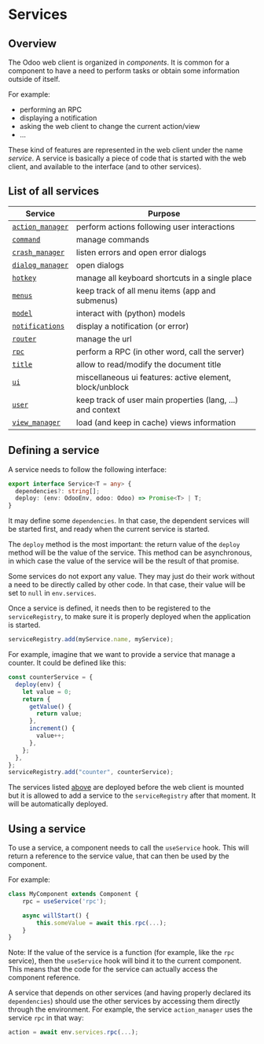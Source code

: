 # Services

## Overview

The Odoo web client is organized in _components_. It is common for a component
to have a need to perform tasks or obtain some information outside of itself.

For example:

- performing an RPC
- displaying a notification
- asking the web client to change the current action/view
- ...

These kind of features are represented in the web client under the name _service_.
A service is basically a piece of code that is started with the web client, and
available to the interface (and to other services).

## List of all services

| Service                                     | Purpose                                                    |
| ------------------------------------------- | ---------------------------------------------------------- |
| [`action_manager`](action_manager.md)       | perform actions following user interactions                |
| [`command`](../commands/command_service.md) | manage commands                                            |
| [`crash_manager`](crash_manager.md)         | listen errors and open error dialogs                       |
| [`dialog_manager`](dialog_manager.md)       | open dialogs                                               |
| [`hotkey`](hotkey.md)                       | manage all keyboard shortcuts in a single place            |
| [`menus`](menus.md)                         | keep track of all menu items (app and submenus)            |
| [`model`](model.md)                         | interact with (python) models                              |
| [`notifications`](notifications.md)         | display a notification (or error)                          |
| [`router`](router.md)                       | manage the url                                             |
| [`rpc`](rpc.md)                             | perform a RPC (in other word, call the server)             |
| [`title`](title.md)                         | allow to read/modify the document title                    |
| [`ui`](ui.md)                               | miscellaneous ui features: active element, block/unblock   |
| [`user`](user.md)                           | keep track of user main properties (lang, ...) and context |
| [`view_manager`](view_manager.md)           | load (and keep in cache) views information                 |

## Defining a service

A service needs to follow the following interface:

```ts
export interface Service<T = any> {
  dependencies?: string[];
  deploy: (env: OdooEnv, odoo: Odoo) => Promise<T> | T;
}
```

It may define some `dependencies`. In that case, the dependent services will be
started first, and ready when the current service is started.

The `deploy` method is the most important: the return value of the `deploy`
method will be the value of the service. This method can be asynchronous,
in which case the value of the service will be the result of that promise.

Some services do not export any value. They may just do their work without a
need to be directly called by other code. In that case, their value will be
set to `null` in `env.services`.

Once a service is defined, it needs then to be registered to the `serviceRegistry`,
to make sure it is properly deployed when the application is started.

```ts
serviceRegistry.add(myService.name, myService);
```

For example, imagine that we want to provide a service that manage a counter.
It could be defined like this:

```js
const counterService = {
  deploy(env) {
    let value = 0;
    return {
      getValue() {
        return value;
      },
      increment() {
        value++;
      },
    };
  },
};
serviceRegistry.add("counter", counterService);
```

The services listed [above](./#list-of-all-services) are deployed before the web client is mounted but it
is allowed to add a service to the `serviceRegistry` after that moment. It will be automatically deployed.

## Using a service

To use a service, a component needs to call the `useService` hook. This will
return a reference to the service value, that can then be used by the component.

For example:

```js
class MyComponent extends Component {
    rpc = useService('rpc');

    async willStart() {
        this.someValue = await this.rpc(...);
    }
}
```

Note: If the value of the service is a function (for example, like the `rpc`
service), then the `useService` hook will bind it to the current component. This
means that the code for the service can actually access the component reference.

A service that depends on other services (and having properly declared its `dependencies`)
should use the other services by accessing them directly through the environment.
For example, the service `action_manager` uses the service `rpc` in that way:

```js
action = await env.services.rpc(...);
```

